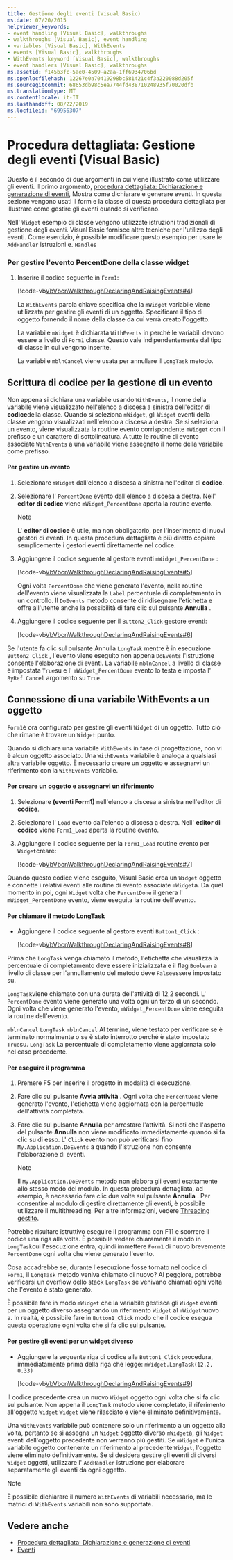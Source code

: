 ```yaml
---
title: Gestione degli eventi (Visual Basic)
ms.date: 07/20/2015
helpviewer_keywords:
- event handling [Visual Basic], walkthroughs
- walkthroughs [Visual Basic], event handling
- variables [Visual Basic], WithEvents
- events [Visual Basic], walkthroughs
- WithEvents keyword [Visual Basic], walkthroughs
- event handlers [Visual Basic], walkthroughs
ms.assetid: f145b3fc-5ae0-4509-a2aa-1ff6934706bd
ms.openlocfilehash: 12267e0a70419298bc581421c4f3a220088d205f
ms.sourcegitcommit: 68653db98c5ea7744fd438710248935f70020dfb
ms.translationtype: MT
ms.contentlocale: it-IT
ms.lasthandoff: 08/22/2019
ms.locfileid: "69956307"
---
```

# <a name="walkthrough-handling-events-visual-basic"></a>Procedura dettagliata: Gestione degli eventi (Visual Basic)
Questo è il secondo di due argomenti in cui viene illustrato come utilizzare gli eventi. Il primo argomento, [procedura dettagliata: Dichiarazione e generazione di eventi](../../../../visual-basic/programming-guide/language-features/events/walkthrough-declaring-and-raising-events.md), Mostra come dichiarare e generare eventi. In questa sezione vengono usati il form e la classe di questa procedura dettagliata per illustrare come gestire gli eventi quando si verificano.  
  
 Nell' `Widget` esempio di classe vengono utilizzate istruzioni tradizionali di gestione degli eventi. Visual Basic fornisce altre tecniche per l'utilizzo degli eventi. Come esercizio, è possibile modificare questo esempio per usare le `AddHandler` istruzioni e. `Handles`  
  
### <a name="to-handle-the-percentdone-event-of-the-widget-class"></a>Per gestire l'evento PercentDone della classe widget  
  
1. Inserire il codice seguente in `Form1`:  
  
     [!code-vb[VbVbcnWalkthroughDeclaringAndRaisingEvents#4](~/samples/snippets/visualbasic/VS_Snippets_VBCSharp/VbVbcnWalkthroughDeclaringAndRaisingEvents/VB/Form1.vb#4)]  
  
     La `WithEvents` parola chiave specifica che la `mWidget` variabile viene utilizzata per gestire gli eventi di un oggetto. Specificare il tipo di oggetto fornendo il nome della classe da cui verrà creato l'oggetto.  
  
     La variabile `mWidget` è dichiarata `WithEvents` in perché le variabili devono essere a livello di `Form1` classe. Questo vale indipendentemente dal tipo di classe in cui vengono inserite.  
  
     La variabile `mblnCancel` viene usata per annullare il `LongTask` metodo.  
  
## <a name="writing-code-to-handle-an-event"></a>Scrittura di codice per la gestione di un evento  
 Non appena si dichiara una variabile usando `WithEvents`, il nome della variabile viene visualizzato nell'elenco a discesa a sinistra dell'editor di **codice**della classe. Quando si seleziona `mWidget`, gli `Widget` eventi della classe vengono visualizzati nell'elenco a discesa a destra. Se si seleziona un evento, viene visualizzata la routine evento corrispondente `mWidget` con il prefisso e un carattere di sottolineatura. A tutte le routine di evento associate `WithEvents` a una variabile viene assegnato il nome della variabile come prefisso.  
  
#### <a name="to-handle-an-event"></a>Per gestire un evento  
  
1. Selezionare `mWidget` dall'elenco a discesa a sinistra nell'editor di **codice**.  
  
2. Selezionare l' `PercentDone` evento dall'elenco a discesa a destra. Nell' **editor di codice** viene `mWidget_PercentDone` aperta la routine evento.  
  
    > [!NOTE]
    > L' **editor di codice** è utile, ma non obbligatorio, per l'inserimento di nuovi gestori di eventi. In questa procedura dettagliata è più diretto copiare semplicemente i gestori eventi direttamente nel codice.  
  
3. Aggiungere il codice seguente al gestore eventi `mWidget_PercentDone` :  
  
     [!code-vb[VbVbcnWalkthroughDeclaringAndRaisingEvents#5](~/samples/snippets/visualbasic/VS_Snippets_VBCSharp/VbVbcnWalkthroughDeclaringAndRaisingEvents/VB/Form1.vb#5)]  
  
     Ogni volta `PercentDone` che viene generato l'evento, nella routine dell'evento viene visualizzata la `Label` percentuale di completamento in un controllo. Il `DoEvents` metodo consente di ridisegnare l'etichetta e offre all'utente anche la possibilità di fare clic sul pulsante **Annulla** .  
  
4. Aggiungere il codice seguente per il `Button2_Click` gestore eventi:  
  
     [!code-vb[VbVbcnWalkthroughDeclaringAndRaisingEvents#6](~/samples/snippets/visualbasic/VS_Snippets_VBCSharp/VbVbcnWalkthroughDeclaringAndRaisingEvents/VB/Form1.vb#6)]  
  
 Se l'utente fa clic sul pulsante Annulla `LongTask` mentre è in esecuzione `Button2_Click` , l'evento viene eseguito non appena `DoEvents` l'istruzione consente l'elaborazione di eventi. La variabile `mblnCancel` a livello di classe è impostata `True`su e l' `mWidget_PercentDone` evento lo testa e imposta l' `ByRef Cancel` argomento su `True`.  
  
## <a name="connecting-a-withevents-variable-to-an-object"></a>Connessione di una variabile WithEvents a un oggetto  
 `Form1`è ora configurato per gestire gli eventi `Widget` di un oggetto. Tutto ciò che rimane è trovare un `Widget` punto.  
  
 Quando si dichiara una variabile `WithEvents` in fase di progettazione, non vi è alcun oggetto associato. Una `WithEvents` variabile è analoga a qualsiasi altra variabile oggetto. È necessario creare un oggetto e assegnarvi un riferimento con la `WithEvents` variabile.  
  
#### <a name="to-create-an-object-and-assign-a-reference-to-it"></a>Per creare un oggetto e assegnarvi un riferimento  
  
1. Selezionare **(eventi Form1)** nell'elenco a discesa a sinistra nell'editor di **codice**.  
  
2. Selezionare l' `Load` evento dall'elenco a discesa a destra. Nell' **editor di codice** viene `Form1_Load` aperta la routine evento.  
  
3. Aggiungere il codice seguente per la `Form1_Load` routine evento per `Widget`creare:  
  
     [!code-vb[VbVbcnWalkthroughDeclaringAndRaisingEvents#7](~/samples/snippets/visualbasic/VS_Snippets_VBCSharp/VbVbcnWalkthroughDeclaringAndRaisingEvents/VB/Form1.vb#7)]  
  
 Quando questo codice viene eseguito, Visual Basic crea un `Widget` oggetto e connette i relativi eventi alle routine di evento associate `mWidget`a. Da quel momento in poi, ogni `Widget` volta che `PercentDone` il genera l' `mWidget_PercentDone` evento, viene eseguita la routine dell'evento.  
  
#### <a name="to-call-the-longtask-method"></a>Per chiamare il metodo LongTask  
  
- Aggiungere il codice seguente al gestore eventi `Button1_Click` :  
  
     [!code-vb[VbVbcnWalkthroughDeclaringAndRaisingEvents#8](~/samples/snippets/visualbasic/VS_Snippets_VBCSharp/VbVbcnWalkthroughDeclaringAndRaisingEvents/VB/Form1.vb#8)]  
  
 Prima che `LongTask` venga chiamato il metodo, l'etichetta che visualizza la percentuale di completamento deve essere inizializzata e il flag `Boolean` a livello di classe per l'annullamento del metodo deve `False`essere impostato su.  
  
 `LongTask`viene chiamato con una durata dell'attività di 12,2 secondi. L' `PercentDone` evento viene generato una volta ogni un terzo di un secondo. Ogni volta che viene generato l'evento, `mWidget_PercentDone` viene eseguita la routine dell'evento.  
  
 `mblnCancel` `LongTask` `mblnCancel` Al termine, viene testato per verificare se è terminato normalmente o se è stato interrotto perché è stato impostato `True`su. `LongTask` La percentuale di completamento viene aggiornata solo nel caso precedente.  
  
#### <a name="to-run-the-program"></a>Per eseguire il programma  
  
1. Premere F5 per inserire il progetto in modalità di esecuzione.  
  
2. Fare clic sul pulsante **Avvia attività** . Ogni volta che `PercentDone` viene generato l'evento, l'etichetta viene aggiornata con la percentuale dell'attività completata.  
  
3. Fare clic sul pulsante **Annulla** per arrestare l'attività. Si noti che l'aspetto del pulsante **Annulla** non viene modificato immediatamente quando si fa clic su di esso. L' `Click` evento non può verificarsi fino `My.Application.DoEvents` a quando l'istruzione non consente l'elaborazione di eventi.  
  
    > [!NOTE]
    > Il `My.Application.DoEvents` metodo non elabora gli eventi esattamente allo stesso modo del modulo. In questa procedura dettagliata, ad esempio, è necessario fare clic due volte sul pulsante **Annulla** . Per consentire al modulo di gestire direttamente gli eventi, è possibile utilizzare il multithreading. Per altre informazioni, vedere [Threading gestito](../../../../standard/threading/index.md).
  
 Potrebbe risultare istruttivo eseguire il programma con F11 e scorrere il codice una riga alla volta. È possibile vedere chiaramente il modo in `LongTask`cui l'esecuzione entra, quindi immettere `Form1` di nuovo brevemente `PercentDone` ogni volta che viene generato l'evento.  
  
 Cosa accadrebbe se, durante l'esecuzione fosse tornato nel codice di `Form1`, il `LongTask` metodo veniva chiamato di nuovo? Al peggiore, potrebbe verificarsi un overflow dello stack `LongTask` se venivano chiamati ogni volta che l'evento è stato generato.  
  
 È possibile fare in modo `mWidget` che la variabile gestisca gli `Widget` eventi per un oggetto diverso assegnando un riferimento `Widget` al `mWidget`nuovo a. In realtà, è possibile fare in `Button1_Click` modo che il codice esegua questa operazione ogni volta che si fa clic sul pulsante.  
  
#### <a name="to-handle-events-for-a-different-widget"></a>Per gestire gli eventi per un widget diverso  
  
- Aggiungere la seguente riga di codice alla `Button1_Click` procedura, immediatamente prima della riga che legge: `mWidget.LongTask(12.2, 0.33)`  
  
     [!code-vb[VbVbcnWalkthroughDeclaringAndRaisingEvents#9](~/samples/snippets/visualbasic/VS_Snippets_VBCSharp/VbVbcnWalkthroughDeclaringAndRaisingEvents/VB/Form1.vb#9)]  
  
 Il codice precedente crea un nuovo `Widget` oggetto ogni volta che si fa clic sul pulsante. Non appena il `LongTask` metodo viene completato, il riferimento all'oggetto `Widget` `Widget` viene rilasciato e viene eliminato definitivamente.  
  
 Una `WithEvents` variabile può contenere solo un riferimento a un oggetto alla volta, pertanto se si assegna un `Widget` oggetto diverso `mWidget`a, gli `Widget` eventi dell'oggetto precedente non verranno più gestiti. Se `mWidget` è l'unica variabile oggetto contenente un riferimento al precedente `Widget`, l'oggetto viene eliminato definitivamente. Se si desidera gestire gli eventi di diversi `Widget` oggetti, utilizzare l' `AddHandler` istruzione per elaborare separatamente gli eventi da ogni oggetto.  
  
> [!NOTE]
> È possibile dichiarare il numero `WithEvents` di variabili necessario, ma le matrici di `WithEvents` variabili non sono supportate.  
  
## <a name="see-also"></a>Vedere anche

- [Procedura dettagliata: Dichiarazione e generazione di eventi](../../../../visual-basic/programming-guide/language-features/events/walkthrough-declaring-and-raising-events.md)
- [Eventi](../../../../visual-basic/programming-guide/language-features/events/index.md)
